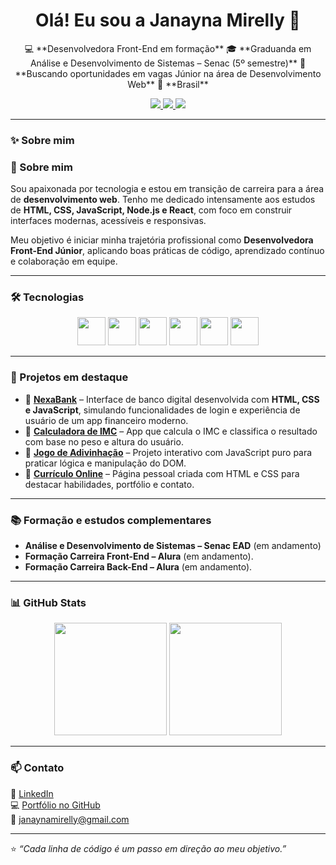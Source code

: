
<h1 align="center">Olá! Eu sou a Janayna Mirelly 👋</h1>

<p align="center">
 💻 **Desenvolvedora Front-End em formação**  
🎓 **Graduanda em Análise e Desenvolvimento de Sistemas – Senac (5º semestre)**  
🚀 **Buscando oportunidades em vagas Júnior na área de Desenvolvimento Web**  
📍 **Brasil**
</p>

<p align="center">
  <a href="https://www.linkedin.com/in/janayna-mirelly-5aa8855/">
    <img src="https://img.shields.io/badge/LinkedIn-0077B5?style=for-the-badge&logo=linkedin&logoColor=white">
  </a>
  <a href="mailto:janaynamirelly@gmail.com">
    <img src="https://img.shields.io/badge/E--mail-D14836?style=for-the-badge&logo=gmail&logoColor=white">
  </a>
  <a href="https://janamirelly.github.io/Portfolio/">
    <img src="https://img.shields.io/badge/Portfólio-000?style=for-the-badge&logo=google-chrome&logoColor=white">
  </a>
</p>

---

### ✨ Sobre mim

### 🧠 Sobre mim  
Sou apaixonada por tecnologia e estou em transição de carreira para a área de **desenvolvimento web**. Tenho me dedicado intensamente aos estudos de **HTML, CSS, JavaScript, Node.js e React**, com foco em construir interfaces modernas, acessíveis e responsivas.  

Meu objetivo é iniciar minha trajetória profissional como **Desenvolvedora Front-End Júnior**, aplicando boas práticas de código, aprendizado contínuo e colaboração em equipe. 

---

### 🛠 Tecnologias

<div align="center">
  <img src="https://cdn.jsdelivr.net/gh/devicons/devicon/icons/html5/html5-original.svg" width="45" />
  <img src="https://cdn.jsdelivr.net/gh/devicons/devicon/icons/css3/css3-original.svg" width="45" />
  <img src="https://cdn.jsdelivr.net/gh/devicons/devicon/icons/javascript/javascript-original.svg" width="45" />
  <img src="https://cdn.jsdelivr.net/gh/devicons/devicon/icons/microsoftsqlserver/microsoftsqlserver-plain.svg" width="45">
  <img src="https://cdn.jsdelivr.net/gh/devicons/devicon/icons/react/react-original.svg" width="45">
  <img src="https://cdn.jsdelivr.net/gh/devicons/devicon/icons/nodejs/nodejs-original.svg" width="45">
  
</div>

---

### 💼 Projetos em destaque
- 🏦 [**NexaBank**](https://janamirelly.github.io/Projeto-Nexabank/) – Interface de banco digital desenvolvida com **HTML, CSS e JavaScript**, simulando funcionalidades de login e experiência de usuário de um app financeiro moderno.  
- 🎯 [**Calculadora de IMC**](https://janamirelly.github.io/Portfolio/imc_calculator.html) – App que calcula o IMC e classifica o resultado com base no peso e altura do usuário.  
- 🧩 [**Jogo de Adivinhação**](https://janamirelly.github.io/Portfolio/todo.html) – Projeto interativo com JavaScript puro para praticar lógica e manipulação do DOM.  
- 💼 [**Currículo Online**](https://janamirelly.github.io/Curriculo/) – Página pessoal criada com HTML e CSS para destacar habilidades, portfólio e contato.

---

### 📚 Formação e estudos complementares
- **Análise e Desenvolvimento de Sistemas – Senac EAD** (em andamento)  
- **Formação Carreira Front-End – Alura** (em andamento).
- **Formação Carreira Back-End – Alura** (em andamento).

---


### 📊 GitHub Stats

<div align="center">
  <img height="180em" src="https://github-readme-stats.vercel.app/api?username=janamirelly&show_icons=true&theme=tokyonight" />
  <img height="180em" src="https://github-readme-stats.vercel.app/api/top-langs/?username=janamirelly&layout=compact&langs_count=7&theme=tokyonight" />
</div>

---

### 📫 Contato
💼 [LinkedIn](https://www.linkedin.com/in/janayna-mirelly-dev)  
💻 [Portfólio no GitHub](https://github.com/janamirelly)  
📧 janaynamirelly@gmail.com  

---

⭐ *“Cada linha de código é um passo em direção ao meu objetivo.”*






